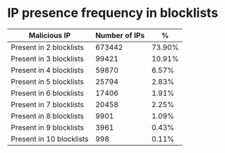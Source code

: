 # IP presence frequency in blocklists
| Malicious IP | Number of IPs | % |
|----|----|----|
| Present in 2 blocklists | 673442 | 73.90% |
| Present in 3 blocklists | 99421 | 10.91% |
| Present in 4 blocklists | 59870 | 6.57% |
| Present in 5 blocklists | 25794 | 2.83% |
| Present in 6 blocklists | 17406 | 1.91% |
| Present in 7 blocklists | 20458 | 2.25% |
| Present in 8 blocklists | 9901 | 1.09% |
| Present in 9 blocklists | 3961 | 0.43% |
| Present in 10 blocklists | 998 | 0.11% |
